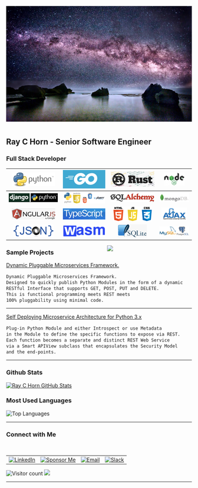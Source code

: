 <img src="https://github.com/raychorn/raychorn/blob/main/images/header-2020-12-04_8-02-09.png?raw=true" style="background-color: white">

# <h2> Ray C Horn - Senior Software Engineer</h2>

### Full Stack Developer

| ![Python](https://github.com/raychorn/raychorn/blob/main/images/python-logo-2020-12-04_5-55-14.png?raw=true) | ![Go](https://github.com/raychorn/raychorn/blob/main/images/golang-logo-2020-12-04_6-06-50.png?raw=true) | ![Rust](https://github.com/raychorn/raychorn/blob/main/images/rust-logo-2020-12-04_6-09-56.png?raw=true) | ![Node.js](https://github.com/raychorn/raychorn/blob/main/images/node-js-logo-2020-12-04_6-12-28.png?raw=true) |
| :----------: | :----------: | :----------: | :----------: |
| ![Django](https://github.com/raychorn/raychorn/blob/main/images/python-django-logo-2020-12-04_6-18-19.png?raw=true) | ![Python+jQuery](https://github.com/raychorn/raychorn/blob/main/images/python-web-tech-2020-12-04_6-28-59.png?raw=true) | ![SQLAlchemy](https://github.com/raychorn/raychorn/blob/main/images/sql-alchemy-logo-2020-12-04_6-37-21.png?raw=true) | ![MongoDB](https://github.com/raychorn/raychorn/blob/main/images/mongodb-logo-2020-12-04_6-47-26.png?raw=true) |
| ![Angular v11](https://github.com/raychorn/raychorn/blob/main/images/angular-logo-2020-12-04_6-16-13.png?raw=true) | ![TypeScript](https://github.com/raychorn/raychorn/blob/main/images/ts-logo-2020-12-04_6-21-19.png?raw=true) | ![HTML+JS+CSS](https://github.com/raychorn/raychorn/blob/main/images/html-js-css-logo-2020-12-04_6-26-39.png?raw=true) | ![AJAX](https://github.com/raychorn/raychorn/blob/main/images/ajax-logo-2020-12-04_6-31-14.png?raw=true) |
| ![JSON](https://github.com/raychorn/raychorn/blob/main/images/json-2020-12-04_6-33-21.png?raw=true) | ![WASM](https://github.com/raychorn/raychorn/blob/main/images/wasm-logo-2020-12-04_6-51-40.png?raw=true) | ![SQlite](https://github.com/raychorn/raychorn/blob/main/images/sqlite-logo-2020-12-04_6-39-21.png?raw=true) | ![MySQL + Postgres](https://github.com/raychorn/raychorn/blob/main/images/mysql-postgres-logo-2020-12-04_6-42-00.png?raw=true) |

<img align='right' src="https://media.giphy.com/media/M9gbBd9nbDrOTu1Mqx/giphy.gif" width="230">

<h3> Sample Projects </h3>

[Dynamic Pluggable Microservices Framework.](https://github.com/raychorn/microservices-framework)

```
Dynamic Pluggable Microservices Framework.
Designed to quickly publish Python Modules in the form of a dynamic
RESTful Interface that supports GET, POST, PUT and DELETE. 
This is functional programming meets REST meets 
100% pluggability using minimal code.
```

<hr>

[Self Deploying Microservice Architecture for Python 3.x](https://gist.github.com/0bd8a79aab8c32b068a790b8cebe76df)

```
Plug-in Python Module and either Introspect or use Metadata 
in the Module to define the specific functions to expose via REST.
Each function becomes a separate and distinct REST Web Service 
via a Smart APIView subclass that encapsulates the Security Model 
and the end-points.
```

<hr>


<h3>Github Stats</h3>

[![Ray C Horn GitHub Stats](https://github-readme-stats.vercel.app/api?username=raychorn&show_icons=true)](https://github.com/raychorn)


<h3>Most Used Languages</h3>

![Top Languages](https://github-readme-stats.vercel.app/api/top-langs/?username=raychorn&show_icons=true)




<hr>



<h3> Connect with Me </h3>

<br>

<table>
    <tr>
        <td>
        <a href="https://www.linkedin.com/in/raychorn/" target="_blank"><img alt="LinkedIn" src="https://img.shields.io/badge/LinkedIn-Ray%20C%20Horn-blue?style=flat-square&logo=linkedin"></a>
        </td>
        <td>
        <a href="https://github.com/sponsors/raychorn" target="_blank"><img alt="Sponsor Me" src="https://img.shields.io/badge/Sponsor%20Me-Support%20my%20work!!!-blue?style=flat-square&logo=github"></a>
        </td>
        <td>
        <a href="mailto:raychorn@gmail.com"><img alt="Email" src="https://img.shields.io/badge/Email-raychorn@gmail.com-blue?style=flat-square&logo=gmail"></a>
        </td>
        <td>
        <a href="https://raychorn.slack.com" target="_blank"><img alt="Slack" src="https://img.shields.io/badge/Message%20Me-via%20Slack-blue?style=flat-square&logo=slack"></a>
        </td>
    </tr>
</table>

<p align="center">

![Visitor count](https://visitor-badge.laobi.icu/badge?page_id=raychorn.raychorn)   <img src="https://media.giphy.com/media/dxn6fRlTIShoeBr69N/giphy.gif" width="30">

</p>



<hr>

